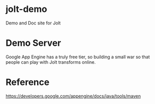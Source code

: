 jolt-demo
=========

Demo and Doc site for Jolt

# Demo Server

Google App Engine has a truly free tier, so building a small war so that people can play with
Jolt transforms online.

# Reference

https://developers.google.com/appengine/docs/java/tools/maven
